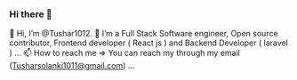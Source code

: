 ### Hi there 👋

👋 Hi, I’m @Tushar1012.
👀 I’m a Full Stack Software engineer, Open source contributor, Frontend developer ( React js ) and Backend Developer ( laravel ) ...
📫 How to reach me => You can reach my through my email (Tusharsolanki1011@gmail.com) ...

